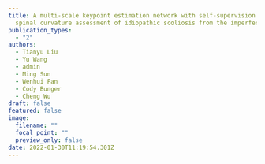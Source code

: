 ```yaml
---
title: A multi-scale keypoint estimation network with self-supervision for
  spinal curvature assessment of idiopathic scoliosis from the imperfect dataset
publication_types:
  - "2"
authors:
  - Tianyu Liu
  - Yu Wang
  - admin
  - Ming Sun
  - Wenhui Fan
  - Cody Bunger
  - Cheng Wu
draft: false
featured: false
image:
  filename: ""
  focal_point: ""
  preview_only: false
date: 2022-01-30T11:19:54.301Z
---
```

